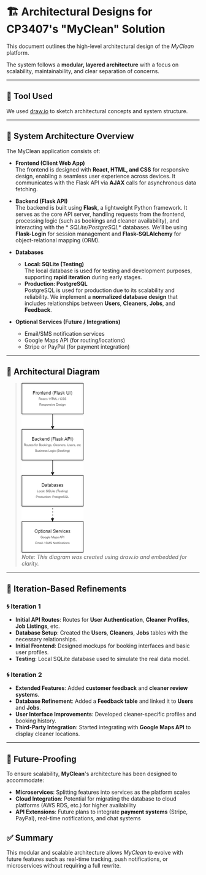 # 🏗️ Architectural Designs for CP3407's "MyClean" Solution

This document outlines the high-level architectural design of the *MyClean* platform.

The system follows a **modular, layered architecture** with a focus on scalability, maintainability, and clear
separation of concerns.

---

## 📐 Tool Used

We used [draw.io](https://app.diagrams.net/) to sketch architectural concepts and system structure.

---

## 🧱 System Architecture Overview

The MyClean application consists of:

- **Frontend (Client Web App)**  
  The frontend is designed with **React, HTML, and CSS** for responsive design, enabling a seamless user experience
  across devices. It communicates with the Flask API via **AJAX** calls for asynchronous data fetching.


- **Backend (Flask API)**  
  The backend is built using **Flask**, a lightweight Python framework. It serves as the core API server, handling
  requests from the frontend, processing logic (such as bookings and cleaner availability), and interacting with the *
  *SQLite/PostgreSQL** databases. We’ll be using **Flask-Login** for session management and **Flask-SQLAlchemy** for
  object-relational mapping (ORM).


- **Databases**
    - **Local: SQLite (Testing)**  
      The local database is used for testing and development purposes, supporting **rapid iteration** during early
      stages.
    - **Production: PostgreSQL**  
      PostgreSQL is used for production due to its scalability and reliability. We implement a **normalized database
      design** that includes relationships between **Users**, **Cleaners**, **Jobs**, and **Feedback**.


- **Optional Services (Future / Integrations)**
    - Email/SMS notification services
    - Google Maps API (for routing/locations)
    - Stripe or PayPal (for payment integration)

---

## 🧭 Architectural Diagram

> ![MyClean Architectural Diagram](/iterations/images/architectural_diagram_v2.drawio.png)  
*Note: This diagram was created using draw.io and embedded for clarity.*

---

## 🧩 Iteration-Based Refinements

### 🌀 Iteration 1

- **Initial API Routes**: Routes for **User Authentication**, **Cleaner Profiles**, **Job Listings**, etc.
- **Database Setup**: Created the **Users**, **Cleaners**, **Jobs** tables with the necessary relationships.
- **Initial Frontend**: Designed mockups for booking interfaces and basic user profiles.
- **Testing**: Local SQLite database used to simulate the real data model.

### 🌀 Iteration 2

- **Extended Features**: Added **customer feedback** and **cleaner review systems**.
- **Database Refinement**: Added a **Feedback table** and linked it to **Users** and **Jobs**.
- **User Interface Improvements**: Developed cleaner-specific profiles and booking history.
- **Third-Party Integration**: Started integrating with **Google Maps API** to display cleaner locations.

---

## 🔮 Future-Proofing

To ensure scalability, **MyClean**'s architecture has been designed to accommodate:

- **Microservices**: Splitting features into services as the platform scales
- **Cloud Integration**: Potential for migrating the database to cloud platforms (AWS RDS, etc.) for higher availability
- **API Extensions**: Future plans to integrate **payment systems** (Stripe, PayPal), real-time notifications, and chat
  systems

## ✅ Summary

This modular and scalable architecture allows *MyClean* to evolve with future features such as real-time tracking, push
notifications, or microservices without requiring a full rewrite.
